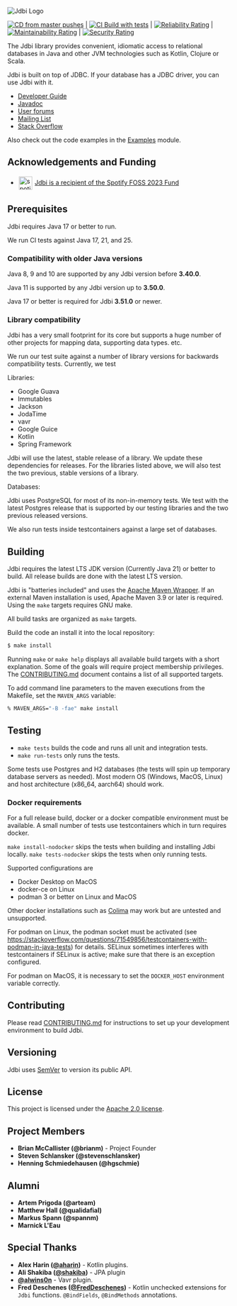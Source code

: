 ![Jdbi Logo](docs/src/adoc/images/logo.svg)

[![CD from master pushes](https://github.com/jdbi/jdbi/actions/workflows/cd.yml/badge.svg)](https://github.com/jdbi/jdbi/actions/workflows/cd.yml) |
[![CI Build with tests](https://github.com/jdbi/jdbi/actions/workflows/ci.yml/badge.svg)](https://github.com/jdbi/jdbi/actions/workflows/ci.yml) | [![Reliability Rating](https://sonarcloud.io/api/project_badges/measure?project=jdbi_jdbi&metric=reliability_rating)](https://sonarcloud.io/summary/new_code?id=jdbi_jdbi) | [![Maintainability Rating](https://sonarcloud.io/api/project_badges/measure?project=jdbi_jdbi&metric=sqale_rating)](https://sonarcloud.io/summary/new_code?id=jdbi_jdbi) | [![Security Rating](https://sonarcloud.io/api/project_badges/measure?project=jdbi_jdbi&metric=security_rating)](https://sonarcloud.io/summary/new_code?id=jdbi_jdbi)



The Jdbi library provides convenient, idiomatic access to relational databases in Java and other JVM technologies such as Kotlin, Clojure or Scala.

Jdbi is built on top of JDBC. If your database has a JDBC driver, you can use Jdbi with it.


* [Developer Guide](https://jdbi.org/)
* [Javadoc](https://jdbi.org/apidocs/)
* [User forums](https://github.com/jdbi/jdbi/discussions)
* [Mailing List](http://groups.google.com/group/jdbi)
* [Stack Overflow](https://stackoverflow.com/questions/tagged/jdbi)

Also check out the code examples in the [Examples](https://github.com/jdbi/jdbi/tree/master/examples) module.

## Acknowledgements and Funding

* <img src="docs/src/adoc/images/spotify_logo.svg" alt="spotify logo" title="spotify logo" width="30" height="30" style="vertical-align: middle; padding: 2px;"> <a href="https://engineering.atspotify.com/2023/10/announcing-the-recipients-of-the-2023-spotify-foss-fund/">Jdbi is a recipient of the Spotify FOSS 2023 Fund</a>

## Prerequisites

Jdbi requires Java 17 or better to run.

We run CI tests against Java 17, 21, and 25.


### Compatibility with older Java versions

Java 8, 9 and 10 are supported by any Jdbi version before **3.40.0**.

Java 11 is supported by any Jdbi version up to **3.50.0**.

Java 17 or better is required for Jdbi **3.51.0** or newer.

### Library compatibility

Jdbi has a very small footprint for its core but supports a huge number of other projects for mapping data, supporting data types. etc.

We run our test suite against a number of library versions for backwards compatibility tests. Currently, we test

Libraries:

- Google Guava
- Immutables
- Jackson
- JodaTime
- vavr
- Google Guice
- Kotlin
- Spring Framework

Jdbi will use the latest, stable release of a library. We update these dependencies for releases. For the libraries listed above, we will also test the two previous, stable versions of a library.

Databases:

Jdbi uses PostgreSQL for most of its non-in-memory tests. We test with the latest Postgres release that is supported by our testing libraries and the two previous released versions.

We also run tests inside testcontainers against a large set of databases.

## Building

Jdbi requires the latest LTS JDK version (Currently Java 21) or better to build. All release builds are done with the latest LTS version.

Jdbi is "batteries included" and uses the [Apache Maven Wrapper](https://maven.apache.org/wrapper/). If an external Maven installation is used, Apache Maven 3.9 or later is required. Using the `make` targets requires GNU make.

All build tasks are organized as `make` targets.

Build the code an install it into the local repository:

```bash
$ make install
```

Running `make` or `make help` displays all available build targets with a short explanation. Some of the goals will require project membership privileges.  The [CONTRIBUTING.md](https://github.com/jdbi/jdbi/blob/master/CONTRIBUTING.md) document contains a list of all supported targets.

To add command line parameters to the maven executions from the Makefile, set the `MAVEN_ARGS` variable:

``` bash
% MAVEN_ARGS="-B -fae" make install
```

## Testing

* `make tests` builds the code and runs all unit and integration tests.
* `make run-tests` only runs the tests.

Some tests use Postgres and H2 databases (the tests will spin up temporary database servers as needed). Most modern OS (Windows, MacOS, Linux) and host architecture (x86_64, aarch64) should work.


### Docker requirements

For a full release build, docker or a docker compatible environment
must be available. A small number of tests use testcontainers which in
turn requires docker.

`make install-nodocker` skips the tests when building and installing Jdbi locally. `make tests-nodocker` skips the tests when only running tests.

Supported configurations are

* Docker Desktop on MacOS
* docker-ce on Linux
* podman 3 or better on Linux and MacOS

Other docker installations such as [Colima](https://github.com/abiosoft/colima) may work but are untested and unsupported.

For podman on Linux, the podman socket must be activated (see
https://stackoverflow.com/questions/71549856/testcontainers-with-podman-in-java-tests)
for details. SELinux sometimes interferes with testcontainers if
SELinux is active; make sure that there is an exception configured.

For podman on MacOS, it is necessary to set the `DOCKER_HOST` environment variable correctly.


## Contributing

Please read
[CONTRIBUTING.md](https://github.com/jdbi/jdbi/blob/master/CONTRIBUTING.md)
for instructions to set up your development environment to build Jdbi.


## Versioning

Jdbi uses [SemVer](http://semver.org/) to version its public API.


## License

This project is licensed under the
[Apache 2.0 license](https://www.apache.org/licenses/LICENSE-2.0.html).


## Project Members

* **Brian McCallister (@brianm)** - Project Founder
* **Steven Schlansker (@stevenschlansker)**
* **Henning Schmiedehausen (@hgschmie)**


## Alumni

* **Artem Prigoda (@arteam)**
* **Matthew Hall (@qualidafial)**
* **Markus Spann (@spannm)**
* **Marnick L'Eau**


## Special Thanks

* **Alex Harin ([@aharin](https://github.com/aharin))** - Kotlin plugins.
* **Ali Shakiba ([@shakiba](https://github.com/shakiba))** - JPA plugin
* **[@alwins0n](https://github.com/alwins0n)** - Vavr plugin.
* **Fred Deschenes ([@FredDeschenes](https://github.com/FredDeschenes))** -
  Kotlin unchecked extensions for `Jdbi` functions. `@BindFields`,
  `@BindMethods` annotations.
